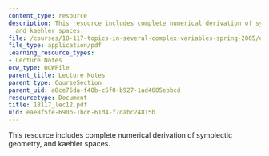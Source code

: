 ```yaml
---
content_type: resource
description: This resource includes complete numerical derivation of symplectic geometry,
  and kaehler spaces.
file: /courses/18-117-topics-in-several-complex-variables-spring-2005/eae8f5fe690b1bc661d4f7dabc24815b_18117_lec12.pdf
file_type: application/pdf
learning_resource_types:
- Lecture Notes
ocw_type: OCWFile
parent_title: Lecture Notes
parent_type: CourseSection
parent_uid: a8ce75da-f40b-c5f0-b927-1ad4605ebbcd
resourcetype: Document
title: 18117_lec12.pdf
uid: eae8f5fe-690b-1bc6-61d4-f7dabc24815b
---
```

This resource includes complete numerical derivation of symplectic geometry, and kaehler spaces.

